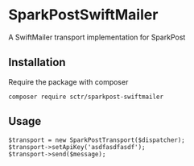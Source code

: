 # SparkPostSwiftMailer
A SwiftMailer transport implementation for SparkPost

## Installation

Require the package with composer

    composer require sctr/sparkpost-swiftmailer

## Usage

    $transport = new SparkPostTransport($dispatcher);
    $transport->setApiKey('asdfasdfasdf');
    $transport->send($message);
